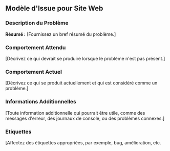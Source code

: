 ## Modèle d'Issue pour Site Web

### Description du Problème

**Résumé :**
[Fournissez un bref résumé du problème.]

### Comportement Attendu

[Décrivez ce qui devrait se produire lorsque le problème n'est pas présent.]

### Comportement Actuel

[Décrivez ce qui se produit actuellement et qui est considéré comme un problème.]

### Informations Additionnelles

[Toute information additionnelle qui pourrait être utile, comme des messages d'erreur, des journaux de console, ou des problèmes connexes.]

### Etiquettes

[Affectez des étiquettes appropriées, par exemple, bug, amélioration, etc.
